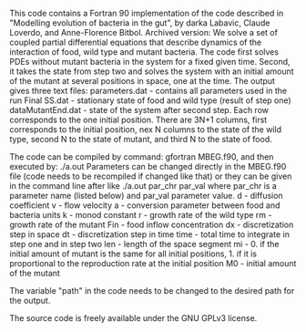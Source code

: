 This code contains a Fortran 90 implementation of the code described in "Modelling evolution of bacteria in the gut", by darka Labavic, Claude Loverdo, and  Anne-Florence Bitbol.
Archived version:
We solve a set of coupled partial differential equations that describe dynamics of the interaction of food, wild type and mutant bacteria. The code first solves PDEs without mutant bacteria in the system for a fixed given time. Second, it takes the state from step two and solves the system with an initial amount of the mutant at several positions in space, one at the time.
The output gives three text files:
parameters.dat - contains all parameters used in the run
Final SS.dat  - stationary state of food and wild type (result of step one)
dataMutantEnd.dat - state of the system after second step. Each row corresponds to the one initial position. There are 3N+1 columns, first corresponds to the initial position, nex N columns to the state of the wild type, second N to the state of mutant, and third N to the state of food.

The code can be compiled by command: gfortran MBEG.f90, and then executed by: ./a.out
Parameters can be changed directly in the MBEG.f90 file (code needs to be recompiled if changed like that) or they can be given in the command line after like ./a.out  par_chr par_val 
where par_chr is a parameter name (listed below) and par_val parameter value.
d - diffusion coefficient
v - flow velocity
a - conversion parameter between food and bacteria units
k - monod constant
r - growth rate of the wild type
rm - growth rate of the mutant
Fin - food inflow concentration
dx - discretization step in space
dt - discretization step in time
time - total time to integrate in step one and in step two 
len - length of the space segment
mi - 0. if the initial amount of mutant is the same for all initial positions, 1. if it is proportional to the reproduction rate at the initial position
M0 - initial amount of the mutant 

The variable "path" in the code needs to be changed to the desired path for the output.

The source code is freely available under the GNU GPLv3 license.


